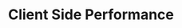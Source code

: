 ---
layout: default
title: 'Client Side Performance'
nav_order: 1
has_children: true
parent: Client Side
modifiedDate: 09-Jun-2019
comments: false
---